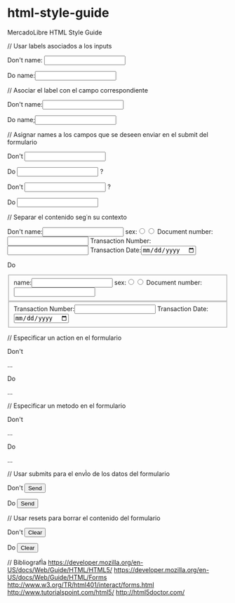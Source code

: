 html-style-guide
================

MercadoLibre HTML Style Guide


// Usar labels asociados a los inputs

Don't
name: <input type="text" />

Do
<label>name:</label><input type="text" />


// Asociar el label con el campo correspondiente

Don't
<label>name:</label><input type="text" />

Do
<label for="name">name;</label><input id="name" type="text" />


// Asignar names a los campos que se deseen enviar en el submit del formulario

Don't
<input class="name" id="clientName" type="text" />

Do
<input class="name" id="clientName" name="client.name" type="text" /> <!-- client.name || clientName || client-name --> ?

Don't
<input class="pass" id="clientPass" name="client.pass" type="password" /> <!-- client.pass || clientPass || client-pass --> ?

Do
<input class="pass" id="clientPass" type="text" />


// Separar el contenido seg˙n su contexto

Don't
<label for="name">name:</label><input id="name" type="text" />
<label for="sex">sex:</label><input id="female" name="sex" type="radio" /><input id="male" name="sex" type="radio" />
<label for="numDoc">Document number:</label><input id="numDoc" type="text" />
<label for="numTransaction">Transaction Number:</label><input id="numTransaction" type="text" />
<label for="dateTransaction">Transaction Date:</label><input id="dateTransaction" type="date" />

Do
<fieldset name="client.data">
	<label for="name">name:</label><input id="name" type="text" />
	<label for="sex">sex:</label><input id="female" name="sex" type="radio" /><input id="male" name="sex" type="radio" />
	<label for="numDoc">Document number:</label><input id="numDoc" type="text" />
</fieldset>
<fieldset name="product.data">
	<label for="numTransaction">Transaction Number:</label><input id="numTransaction" type="text" />
	<label for="dateTransaction">Transaction Date:</label><input id="dateTransaction" type="date" />
</fieldset>


// Especificar un action en el formulario

Don't
<form>...</form>

Do
<form action="form-process.php">...</form>


// Especificar un metodo en el formulario

Don't
<form action="form-process.php">...</form>

Do
<form action="form-process.php" method="post">...</form>


// Usar submits para el envÌo de los datos del formulario

Don't
<input type="button" value="Send" onclick="sendForm();" />

Do
<input type="submit" value="Send" />


// Usar resets para borrar el contenido del formulario

Don't
<input type="button" value="Clear" onclick="resetForm();" />

Do
<input type="reset" value="Clear" />






// BibliografÌa
https://developer.mozilla.org/en-US/docs/Web/Guide/HTML/HTML5/
https://developer.mozilla.org/en-US/docs/Web/Guide/HTML/Forms
http://www.w3.org/TR/html401/interact/forms.html
http://www.tutorialspoint.com/html5/
http://html5doctor.com/